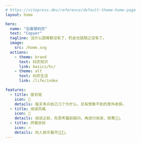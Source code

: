 ```yaml
---
# https://vitepress.dev/reference/default-theme-home-page
layout: home

hero:
  name: "石膏银码农"
  text: "Copyer"
  tagline: 当什么困难都没有了，机会也就随之没有了。
  image:
    src: /home.svg
  actions:
    - theme: brand
      text: 码农知识
      link: basics/hc/
    - theme: alt
      text: 码农生活
      link: /life/index

features:
  - title: 座右铭
    icon: 🚀
    details: 每天多问自己几个为什么，总有想象不到的意外收获。
  - title: 阅读风格
    icon: 🌴
    details: 阅读之前，先思考篇前疑问，再进行阅读，效果💯💯。
  - title: 终极目标
    icon: 🔥
    details: 向人民币看齐🌈🌈🌈。
---
```

